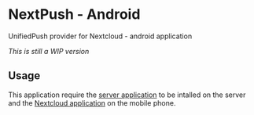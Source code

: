 # NextPush - Android
UnifiedPush provider for Nextcloud - android application 

_This is still a WIP version_

## Usage
This application require the [server application](https://github.com/UP-NextPush/server-app) to be intalled on the server and the [Nextcloud application](https://apps.nextcloud.com/apps/android_nextcloud_app) on the mobile phone.
